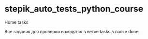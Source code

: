 # stepik_auto_tests_python_course
Home tasks

Все задания для проверки находятся в ветке tasks в папке done.
